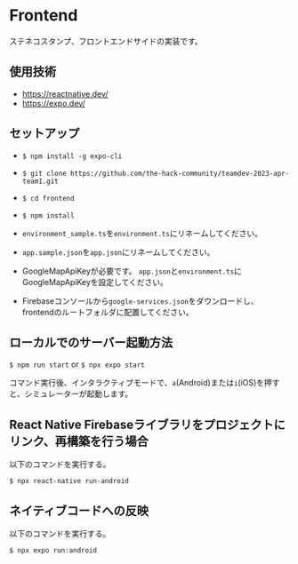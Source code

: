 # Frontend
ステネコスタンプ、フロントエンドサイドの実装です。

## 使用技術
- https://reactnative.dev/
- https://expo.dev/

## セットアップ
- `$ npm install -g expo-cli`
- `$ git clone https://github.com/the-hack-community/teamdev-2023-apr-team1.git`
- `$ cd frontend`
- `$ npm install`

- `environment_sample.ts`を`environment.ts`にリネームしてください。
- `app.sample.json`を`app.json`にリネームしてください。
- GoogleMapApiKeyが必要です。
`app.json`と`environment.ts`にGoogleMapApiKeyを設定してください。
- Firebaseコンソールから`google-services.json`をダウンロードし、frontendのルートフォルダに配置してください。 

## ローカルでのサーバー起動方法

`$ npm run start`
or
`$ npx expo start`

コマンド実行後、インタラクティブモードで、`a`(Android)または`i`(iOS)を押すと、シミュレーターが起動します。

## React Native Firebaseライブラリをプロジェクトにリンク、再構築を行う場合

以下のコマンドを実行する。

`$ npx react-native run-android`

## ネイティブコードへの反映

以下のコマンドを実行する。

`$ npx expo run:android`